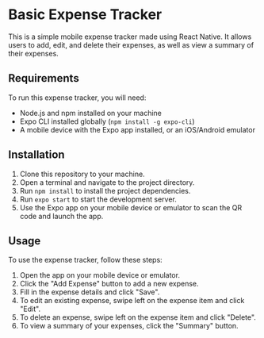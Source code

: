 # Basic Expense Tracker

This is a simple mobile expense tracker made using React Native. It allows users to add, edit, and delete their expenses, as well as view a summary of their expenses.

## Requirements

To run this expense tracker, you will need:

- Node.js and npm installed on your machine
- Expo CLI installed globally (`npm install -g expo-cli`)
- A mobile device with the Expo app installed, or an iOS/Android emulator

## Installation

1. Clone this repository to your machine.
2. Open a terminal and navigate to the project directory.
3. Run `npm install` to install the project dependencies.
4. Run `expo start` to start the development server.
5. Use the Expo app on your mobile device or emulator to scan the QR code and launch the app.

## Usage

To use the expense tracker, follow these steps:

1. Open the app on your mobile device or emulator.
2. Click the "Add Expense" button to add a new expense.
3. Fill in the expense details and click "Save".
4. To edit an existing expense, swipe left on the expense item and click "Edit".
5. To delete an expense, swipe left on the expense item and click "Delete".
6. To view a summary of your expenses, click the "Summary" button.

